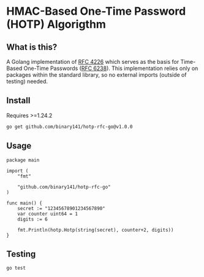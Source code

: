 # HMAC-Based One-Time Password (HOTP) Algorigthm

## What is this?
A Golang implementation of [RFC 4226](https://datatracker.ietf.org/doc/html/rfc4226) which serves as the basis for Time-Based One-Time Passwords ([RFC 6238](https://datatracker.ietf.org/doc/html/rfc6238)). This implementation relies only on packages within the standard library, so no external imports (outside of testing) needed. 

## Install
Requires >=1.24.2
```sh
go get github.com/binary141/hotp-rfc-go@v1.0.0
```
## Usage
```golang
package main

import (
	"fmt"

	"github.com/binary141/hotp-rfc-go"
)

func main() {
	secret := "12345678901234567890"
	var counter uint64 = 1
	digits := 6

	fmt.Println(hotp.Hotp(string(secret), counter+2, digits))
}
```

## Testing
```sh
go test
```

